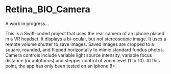# Retina_BIO_Camera
A work in progress...

This is a Swift-coded project that uses the rear camera of an Iphone placed in a VR headset. It displays a bi-ocular, but not  stereoscopic image. It uses a remote volume shutter to save images. Saved images are cropped to a square, rounded, and flipped horizontally to mimic standard fundus photos. Camera controls include variable light source intensity, variable focus distance (or autofocus) and stepper control of zoom level (1 to 10). At this point, the app has only been tested on an Iphone 8+.



